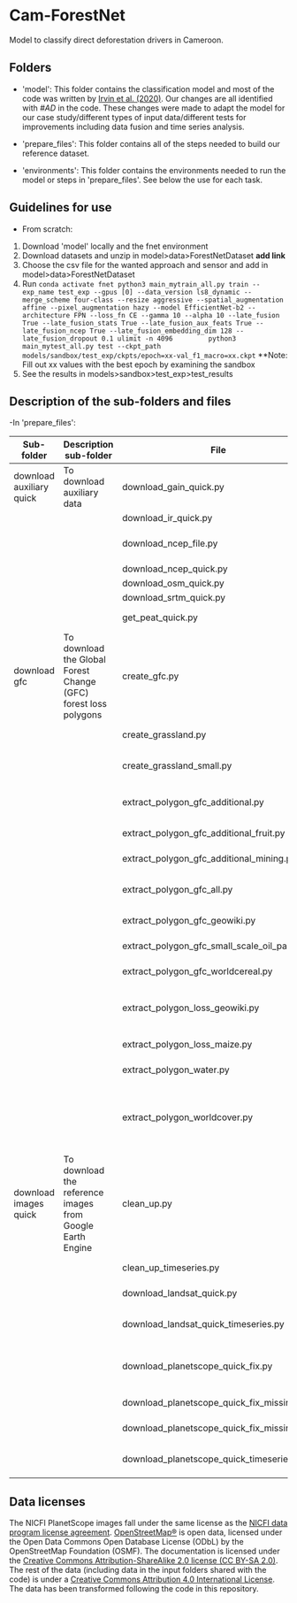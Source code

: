 # Cam-ForestNet
Model to classify direct deforestation drivers in Cameroon.

Folders
------
- 'model': This folder contains the classification model and most of the code was written by [Irvin et al. (2020)](https://arxiv.org/pdf/2011.05479.pdf). Our changes are all identified with *#AD* in the code. These changes were made to adapt the model for our case study/different types of input data/different tests for improvements including data fusion and time series analysis.

- 'prepare_files': This folder contains all of the steps needed to build our reference dataset.
  
- 'environments': This folder contains the environments needed to run the model or steps in 'prepare_files'. See below the use for each task.

Guidelines for use
------
- From scratch:
1. Download 'model' locally and the fnet environment
3. Download datasets and unzip in model>data>ForestNetDataset **add link**
4. Choose the csv file for the wanted approach and sensor and add in model>data>ForestNetDataset
5. Run
`conda activate fnet
python3 main_mytrain_all.py train --exp_name test_exp --gpus [0] --data_version ls8_dynamic --merge_scheme four-class --resize aggressive --spatial_augmentation affine --pixel_augmentation hazy --model EfficientNet-b2 --architecture FPN --loss_fn CE --gamma 10 --alpha 10 --late_fusion True --late_fusion_stats True --late_fusion_aux_feats True --late_fusion_ncep True --late_fusion_embedding_dim 128 --late_fusion_dropout 0.1
ulimit -n 4096        
python3 main_mytest_all.py test --ckpt_path models/sandbox/test_exp/ckpts/epoch=xx-val_f1_macro=xx.ckpt`
**Note: Fill out xx values with the best epoch by examining the sandbox
7. See the results in models>sandbox>test_exp>test_results


Description of the sub-folders and files
------
-In 'prepare_files': 

| Sub-folder    | Description sub-folder          | File | Description file | Environment to use | 
| ------------- | ------------- |------------- |------------- |------------- |
| download auxiliary quick  | To download auxiliary data  |  download_gain_quick.py | To download forest gain | ggdrive |
|   |   |  download_ir_quick.py | To download infrared bands | ggdrive |
|   |   |  download_ncep_file.py | To generate NCEP data using the downloaded NCEP files (need to [download](https://www.nco.ncep.noaa.gov/pmb/products/cfs/) those beforehand and put the result in an 'ncep' folder in the 'input' subfolder) | ggdrive |
|   |   |  download_ncep_quick.py | To download NCEP data using Google Earth Engine | ggdrive |
|   |   |  download_osm_quick.py | To download OpenStreetMap data | ggdrive |
|   |   |  download_srtm_quick.py | To download SRTM data | ggdrive |
|   |   |  get_peat_quick.py | To generate data on the present of peat using the downloaded file from [Global Forest Watch](https://data.globalforestwatch.org/datasets/aed14a0e0a8d40c69a73321275caf3e8/explore?location=10.103967%2C-99.210783%2C1.87)| ggdrive |
| download gfc  | To download the Global Forest Change (GFC) forest loss polygons  |  create_gfc.py | To create shapefiles from the GFC TIFF images which need to be [downloaded](https://storage.googleapis.com/earthenginepartners-hansen/GFC-2020-v1.8/download.html) for coordinates 0-10N, 0-10E; 0-10N, 10-20E; 10-20N, 10-20E and added in the 'input' subfolder| pygdal |
|   |   |  create_grassland.py | To create a shapefile from the ESA WorldCover 2020 map for grassland | pygdal |
|   |   |  create_grassland_small.py | To create a shapefile from the ESA WorldCover 2020 map for grassland but limit output to a selected number of shapes| pygdal |
|   |   |  extract_polygon_gfc_additional.py | To generate more GFC forest loss patches where we know the land use for large-scale plantations and mining | pygdal |
|   |   |  extract_polygon_gfc_additional_fruit.py | To generate more GFC forest loss patches where we know the land use for fruit plantations | pygdal |
|   |   |  extract_polygon_gfc_additional_mining.py | To generate more GFC forest loss patches where we know the land use for mining | pygdal |
|   |   |  extract_polygon_gfc_all.py | To generate GFC forest loss patches where we know the land use by selecting the shapefile and year | pygdal |
|   |   |  extract_polygon_gfc_geowiki.py | To generate GFC forest loss patches where we know the land use for Geowiki data | pygdal |
|   |   |  extract_polygon_gfc_small_scale_oil_palm.py | To generate GFC forest loss patches where we know the land use for Biopama data | pygdal |
|   |   |  extract_polygon_gfc_worldcereal.py | To generate GFC forest loss patches where we know the land use for WorldCereal data | pygdal |
|   |   |  extract_polygon_loss_geowiki.py | To generate shapefile where we know the land use from a Geowiki csv file: need to [download ILUC_DARE_campaign_x_y.csv](https://pure.iiasa.ac.at/id/eprint/17539/) and add it to the 'Geowiki' subfolder in the 'input' subfolder| pygdal |
|   |   |  extract_polygon_loss_maize.py | To generate shapefile where we know the land use from a WorldCereal csv file | pygdal |
|   |   |  extract_polygon_water.py | To generate GFC forest loss patches where we know the land use for Worldcover water data | pygdal |
|   |   |  extract_polygon_worldcover.py | To generate GFC forest loss patches where we know the land use for Worldcover data ([download WorldCover](https://esa-worldcover.org/en/data-access) file and add it in 'ESA_WorldCover_10m_2020_v100_N03E009_Map' subfolder in the 'input' and 'WorldCover' subfolders to reproduce the conversion from TIFF to shapefile)| pygdal |
| download images quick  | To download the reference images from Google Earth Engine |  clean_up.py | To remove blank images (i.e. 'errors') | ggdrive |
|  |  |  clean_up_timeseries.py | To remove blank images (i.e. 'errors') from the timeseries folders| ggdrive |
|  |  |  download_landsat_quick.py | To download single Landsat-8 images centred on the GFC forest loss patches created | ggdrive |
|  |  |  download_landsat_quick_timeseries.py | To download multiple Landsat-8 images centred on the GFC forest loss patches created for the timeseries approach | ggdrive |
|  |  |  download_planetscope_quick_fix.py | To download single NICFI PlanetScope images centred on the GFC forest loss patches created (NB: 'fix' because the filtering in the previous version was not properly done)| ggdrive |
|  |  |  download_planetscope_quick_fix_missing.py | To download NICFI PlanetScope images that were not properly downloaded| ggdrive |
|  |  |  download_planetscope_quick_fix_missing2.py | To download NICFI PlanetScope images that were not properly downloaded| ggdrive |
|  |  |  download_planetscope_quick_timeseries.py | To download multiple NICFI PlanetScope images centred on the GFC forest loss patches created created for the timeseries approach| ggdrive |


Data licenses
------
The NICFI PlanetScope images fall under the same license as the [NICFI data program license agreement](https://assets.planet.com/docs/Planet_ParticipantLicenseAgreement_NICFI.pdf). [OpenStreetMap®](https://osmfoundation.org/wiki/Licence/Attribution_Guidelines) is open data, licensed under the Open Data Commons Open Database License (ODbL) by the OpenStreetMap Foundation (OSMF). The documentation is licensed under the [Creative Commons Attribution-ShareAlike 2.0 license (CC BY-SA 2.0)](https://creativecommons.org/licenses/by-sa/2.0/). The rest of the data (including data in the input folders shared with the code) is under a [Creative Commons Attribution 4.0 International License](https://creativecommons.org/licenses/by/4.0/). The data has been transformed following the code in this repository.


